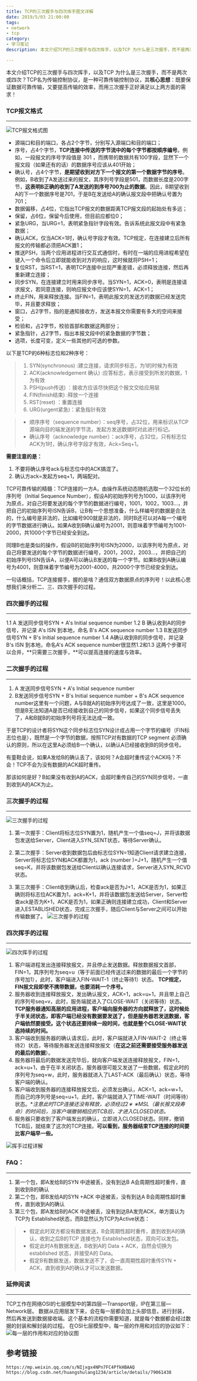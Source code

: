 ```yaml
---
title: TCP的三次握手与四次挥手图文详解
date: 2019/5/03 21:00:00
tags: 
- network
- tcp
category: 
- 学习笔记
description: 本文介绍TCP的三次握手与四次挥手，以及TCP 为什么是三次握手，而不是两次或四次？TCP名为传输控制协议，是一种可靠传输控制协议，其**核心思想**：既要保证数据可靠传输，又要提高传输的效率，而用三次握手正好满足以上两方面的需求！

---
```


本文介绍TCP的三次握手与四次挥手，以及TCP 为什么是三次握手，而不是两次或四次？TCP名为传输控制协议，是一种可靠传输控制协议，其**核心思想**：既要保证数据可靠传输，又要提高传输的效率，而用三次握手正好满足以上两方面的需求！
### TCP报文格式
---
![TCP报文格式图](http://p1.pstatp.com/origin/pgc-image/519a806ab5cd48638bccec5bc4f65874)
- 源端口和目的端口，各占2个字节，分别写入源端口和目的端口；
- 序号，占4个字节，**TCP连接中传送的字节流中的每个字节都按顺序编号**。例如，一段报文的序号字段值是 301 ，而携带的数据共有100字段，显然下一个报文段（如果还有的话）的数据序号应该从401开始；
- 确认号，占4个字节，**是期望收到对方下一个报文的第一个数据字节的序号**。例如，B收到了A发送过来的报文，其序列号字段是501，而数据长度是200字节，**这表明B正确的收到了A发送的到序号700为止的数据**。因此，B期望收到A的下一个数据序号是701，于是B在发送给A的确认报文段中把确认号置为701；
- 数据偏移，占4位，它指出TCP报文的数据距离TCP报文段的起始处有多远；
- 保留，占6位，保留今后使用，但目前应都位0；
- 紧急URG，当URG=1，表明紧急指针字段有效。告诉系统此报文段中有紧急数据；
- 确认ACK，仅当ACK=1时，确认号字段才有效。TCP规定，在连接建立后所有报文的传输都必须把ACK置1；
- 推送PSH，当两个应用进程进行交互式通信时，有时在一端的应用进程希望在键入一个命令后立即就能收到对方的响应，这时候就将PSH=1；
- 复位RST，当RST=1，表明TCP连接中出现严重差错，必须释放连接，然后再重新建立连接；
- 同步SYN，在连接建立时用来同步序号。当SYN=1，ACK=0，表明是连接请求报文，若同意连接，则响应报文中应该使SYN=1，ACK=1；
- 终止FIN，用来释放连接。当FIN=1，表明此报文的发送方的数据已经发送完毕，并且要求释放；
- 窗口，占2字节，指的是通知接收方，发送本报文你需要有多大的空间来接受；
- 检验和，占2字节，校验首部和数据这两部分；
- 紧急指针，占2字节，指出本报文段中的紧急数据的字节数；
- 选项，长度可变，定义一些其他的可选的参数。


以下是TCP的6种标志位和2种序号：
> 1. SYN(synchronous) :建立连接，请求同步标志，为1的时候为有效 
> 2. ACK(acknowledgement 确认) :应答标志，表示接受到所发的数据，1为有效 
> 3. PSH(push传送) ：接收方应该尽快把这个报文交给应用层
> 4. FIN(finish结束) :释放一个连接
> 5. RST(reset) ：重置连接
> 6. URG(urgent紧急)：紧急指针有效

> - 顺序序号（sequence number）：seq序号，占32位，用来标识从TCP源端向目的端发送的字节流，发起方发送数据时对此进行标记。
> - 确认序号（acknowledge number）：ack序号，占32位，只有标志位ACK为1时，确认序号字段才有效，Ack=Seq+1。

**需要注意的是：**
1. 不要将确认序号ack与标志位中的ACK搞混了。
2. 确认方ack=发起方seq+1，两端配对。 

TCP可靠传输的精髓：TCP连接的一方A，由操作系统动态随机选取一个32位长的序列号（Initial Sequence Number），假设A的初始序列号为1000，以该序列号为原点，对自己将要发送的每个字节的数据进行编号，1001，1002，1003…，并把自己的初始序列号ISN告诉B，让B有一个思想准备，什么样编号的数据是合法的，什么编号是非法的，比如编号900就是非法的，同时B还可以对A每一个编号的字节数据进行确认。如果A收到B确认编号为2001，则意味着字节编号为1001-2000，共1000个字节已经安全到达。

同理B也是类似的操作，假设B的初始序列号ISN为2000，以该序列号为原点，对自己将要发送的每个字节的数据进行编号，2001，2002，2003…，并把自己的初始序列号ISN告诉A，以便A可以确认B发送的每一个字节。如果B收到A确认编号为4001，则意味着字节编号为2001-4000，共2000个字节已经安全到达。

一句话概括，TCP连接握手，握的是啥？通信双方数据原点的序列号！以此核心思想我们来分析二、三、四次握手的过程。
### 四次握手的过程
---
1.1 A 发送同步信号SYN + A's Initial sequence number 
1.2 B 确认收到A的同步信号，并记录 A's ISN 到本地，命名 B's ACK sequence number
1.3 B发送同步信号SYN + B's Initial sequence number 
1.4 A确认收到B的同步信号，并记录 B's ISN 到本地，命名A's ACK sequence number很显然1.2和1.3 这两个步骤可以合并，**只需要三次握手，**可以提高连接的速度与效率。
### 二次握手的过程
---
1. A 发送同步信号SYN + A's Initial sequence number 
2. B发送同步信号SYN + B's Initial sequence number + B's ACK sequence number这里有一个问题，A与B就A的初始序列号达成了一致，这里是1000。但是B无法知道A是否已经接收到自己的同步信号，如果这个同步信号丢失了，A和B就B的初始序列号将无法达成一致。

于是TCP的设计者将SYN这个同步标志位SYN设计成占用一个字节的编号（FIN标志位也是），既然是一个字节的数据，按照TCP对有数据的TCP segment 必须确认的原则，所以在这里A必须给B一个确认，以确认A已经接收到B的同步信号。

有童鞋会说，如果A发给B的确认丢了，该如何？A会超时重传这个ACK吗？不会！TCP不会为没有数据的ACK超时重传。

那该如何是好？B如果没有收到A的ACK，会超时重传自己的SYN同步信号，一直到收到A的ACK为止。

### 三次握手的过程
---
![三次握手的过程](http://pb3.pstatp.com/large/pgc-image/2360db3b48404793bebd2aa472b1021c)
1. 第一次握手：Client将标志位SYN置为1，随机产生一个值seq=J，并将该数据包发送给Server，Client进入SYN_SENT状态，等待Server确认。

2. 第二次握手：Server收到数据包后由标志位SYN=1知道Client请求建立连接，Server将标志位SYN和ACK都置为1，ack (number )=J+1，随机产生一个值seq=K，并将该数据包发送给Client以确认连接请求，Server进入SYN_RCVD状态。

3. 第三次握手：Client收到确认后，检查ack是否为J+1，ACK是否为1，如果正确则将标志位ACK置为1，ack=K+1，并将该数据包发送给Server，Server检查ack是否为K+1，ACK是否为1，如果正确则连接建立成功，Client和Server进入ESTABLISHED状态，完成三次握手，随后Client与Server之间可以开始传输数据了。
![三次握手的过程](http://pb3.pstatp.com/large/pgc-image/6cddd81cd0dd4631bd075d46108d0be7)


### 四次挥手的过程
---
![四次挥手的过程](http://pb3.pstatp.com/large/pgc-image/220fa0e319b3416d8ba164e6f6da503c)
1. 客户端进程发出连接释放报文，并且停止发送数据。释放数据报文首部，FIN=1，其序列号为seq=u（等于前面已经传送过来的数据的最后一个字节的序号加1），此时，客户端进入FIN-WAIT-1（终止等待1）状态。 **TCP规定，FIN报文段即使不携带数据，也要消耗一个序号。**
2. 服务器收到连接释放报文，发出确认报文，ACK=1，ack=u+1，并且带上自己的序列号seq=v，此时，服务端就进入了CLOSE-WAIT（关闭等待）状态。**TCP服务器通知高层的应用进程，客户端向服务器的方向就释放了，这时候处于半关闭状态，即客户端已经没有数据要发送了，但是服务器若发送数据，客户端依然要接受。这个状态还要持续一段时间，也就是整个CLOSE-WAIT状态持续的时间。**
3. 客户端收到服务器的确认请求后，此时，客户端就进入FIN-WAIT-2（终止等待2）状态，等待服务器发送连接释放报文（**在这之前还需要接受服务器发送的最后的数据**）。
4. 服务器将最后的数据发送完毕后，就向客户端发送连接释放报文，FIN=1，ack=u+1，由于在半关闭状态，服务器很可能又发送了一些数据，假定此时的序列号为seq=w，此时，服务器就进入了LAST-ACK（最后确认）状态，等待客户端的确认。
5. 客户端收到服务器的连接释放报文后，必须发出确认，ACK=1，ack=w+1，而自己的序列号是seq=u+1，此时，客户端就进入了TIME-WAIT（时间等待）状态。**注意此时TCP连接还没有释放，必须经过2∗ *∗MSL（最长报文段寿命）的时间后，当客户端撤销相应的TCB后，才进入CLOSED状态。**
6. 服务器只要收到了客户端发出的确认，立即进入CLOSED状态。同样，撤销TCB后，就结束了这次的TCP连接。**可以看到，服务器结束TCP连接的时间要比客户端早一些。**

![挥手过程详解](http://pb3.pstatp.com/large/pgc-image/d32fc4e18f384a278836e255da381448)
### FAQ：
---
1. 第一个包，即A发给B的SYN 中途被丢，没有到达B
A会周期性超时重传，直到收到B的确认
2. 第二个包，即B发给A的SYN +ACK 中途被丢，没有到达A
B会周期性超时重传，直到收到A的确认
3. 第三个包，即A发给B的ACK 中途被丢，没有到达BA发完ACK，单方面认为TCP为 Established状态，而B显然认为TCP为Active状态：
> - 假定此时双方都没有数据发送，B会周期性超时重传，直到收到A的确认，收到之后B的TCP 连接也为 Established状态，双向可以发包。
> - 假定此时A有数据发送，B收到A的 Data + ACK，自然会切换为established 状态，并接受A的 Data。
> - 假定B有数据发送，数据发送不了，会一直周期性超时重传SYN + ACK，直到收到A的确认才可以发送数据。
### 延伸阅读
---
TCP工作在网络OSI的七层模型中的第四层—Transport层，IP在第三层—Network层。
数据从应用层发下来，会在每一层都会加上头部信息，进行封装，然后再发送到数据接收端。这个基本的流程你需要知道，就是每个数据都会经过数据的封装和解封装的过程。 在OSI七层模型中，每一层的作用和对应的协议如下：
![每一层的作用和对应的协议图](http://pb3.pstatp.com/large/pgc-image/16942ff6c04446d4b72753665f8810b7)

**参考链接**
---
```
https://mp.weixin.qq.com/s/NIjxgx4NPn7FC4PfkHBAAQ
https://blog.csdn.net/huangshulang1234/article/details/79061438
```